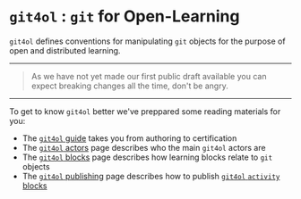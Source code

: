 # `git4ol` : `git` for Open-Learning

`git4ol` defines conventions for manipulating `git` objects for the purpose of open and distributed learning.

---

> As we have not yet made our first public draft available you can expect breaking changes all the time, don't be angry.

---

To get to know `git4ol` better we've preppared some reading materials for you:

- The [`git4ol` guide](guide.md) takes you from authoring to certification
- The [`git4ol` actors](actors.md) page describes who the main `git4ol` actors are
- The [`git4ol` blocks](blocks.md) page describes how learning blocks relate to `git` objects
- The [`git4ol` publishing](publishing.md) page describes how to publish [`git4ol` `activity` blocks](blocks.md#activity-blocks)
